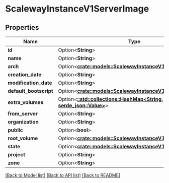 # ScalewayInstanceV1ServerImage

## Properties

Name | Type | Description | Notes
------------ | ------------- | ------------- | -------------
**id** | Option<**String**> |  | [optional]
**name** | Option<**String**> |  | [optional]
**arch** | Option<[**crate::models::ScalewayInstanceV1Arch**](scaleway.instance.v1.Arch.md)> |  | [optional]
**creation_date** | Option<**String**> |  | [optional]
**modification_date** | Option<**String**> |  | [optional]
**default_bootscript** | Option<[**crate::models::ScalewayInstanceV1Bootscript**](scaleway.instance.v1.Bootscript.md)> |  | [optional]
**extra_volumes** | Option<[**::std::collections::HashMap<String, serde_json::Value>**](serde_json::Value.md)> |  | [optional]
**from_server** | Option<**String**> |  | [optional]
**organization** | Option<**String**> |  | [optional]
**public** | Option<**bool**> |  | [optional]
**root_volume** | Option<[**crate::models::ScalewayInstanceV1VolumeSummary**](scaleway.instance.v1.VolumeSummary.md)> |  | [optional]
**state** | Option<[**crate::models::ScalewayInstanceV1ImageState**](scaleway.instance.v1.Image.State.md)> |  | [optional]
**project** | Option<**String**> |  | [optional]
**zone** | Option<**String**> |  | [optional]

[[Back to Model list]](../README.md#documentation-for-models) [[Back to API list]](../README.md#documentation-for-api-endpoints) [[Back to README]](../README.md)


